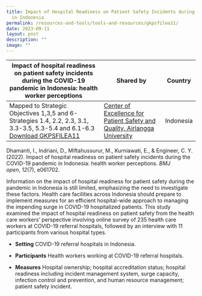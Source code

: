 ```yaml
---
title: Impact of Hospital Readiness on Patient Safety Incidents during COVID19
  in Indonesia
permalink: /resources-and-tools/tools-and-resources/gkpsfilea11/
date: 2023-09-11
layout: post
description: ""
image: ""
---
```

| Impact of hospital readiness on patient safety incidents during the COVID-19 pandemic in Indonesia: health worker perceptions | Shared by | Country |
| -------- | -------- | -------- |
Mapped to Strategic Objectives 1,3,5 and 6- Strategies 1.4, 2.2, 2.3, 3.1, 3.3-3.5, 5.3-5.4 and 6.1-6.3 [Download GKPSFILEA11](/files/gkpsfilea11%20impact%20of%20hospital%20readiness%20on%20patient%20safety%20incidents%20during%20the%20covid-19%20.pdf)| [Center of Excellence for Patient Safety and Quality, Airlangga University](https://scholar.unair.ac.id/en/organisations/center-for-patient-safety-research) | Indonesia

Dhamanti, I., Indriani, D., Miftahussurur, M., Kurniawati, E., & Engineer, C. Y. (2022). Impact of hospital readiness on patient safety incidents during the COVID-19 pandemic in Indonesia: health worker perceptions. _BMJ open_, _12_(7), e061702.

Information on the impact of hospital readiness for patient safety during the pandemic in Indonesia is still limited, emphasizing the need to investigate these factors. Health care facilities across Indonesia should prepare to implement measures for an efficient hospital-wide approach to managing the impending surge in COVID-19 hospitalized patients. This study examined the impact of hospital readiness on patient safety from the health care workers’ perspective involving online survey of 235 health care workers at COVID-19 referral hospitals, followed by an interview with 11 participants from various hospital types.

*  **Setting** COVID-19 referral hospitals in Indonesia.

*  **Participants** Health workers working at COVID-19 referral hospitals.

*  **Measures** Hospital ownership; hospital accreditation status; hospital readiness including incident management system, surge capacity, infection control and prevention, and human resource management; patient safety incident.